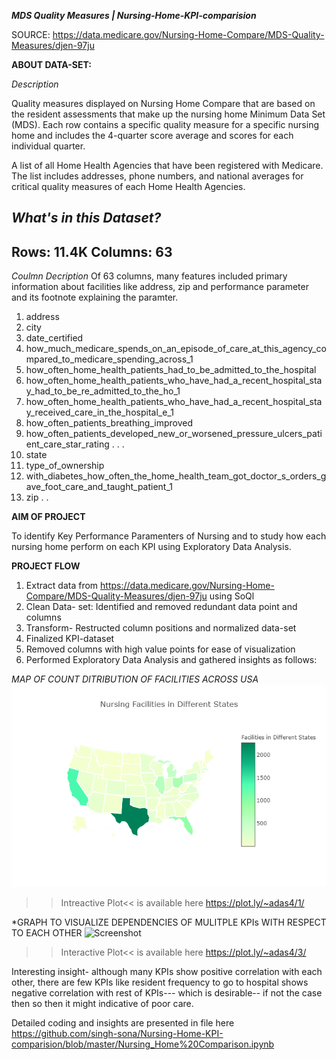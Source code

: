 ***MDS Quality Measures | Nursing-Home-KPI-comparision***

SOURCE: https://data.medicare.gov/Nursing-Home-Compare/MDS-Quality-Measures/djen-97ju

**ABOUT DATA-SET:**

*Description*

Quality measures displayed on Nursing Home Compare that are based on the resident assessments that make up the nursing home Minimum Data 
Set (MDS). Each row contains a specific quality measure for a specific nursing home and includes the 4-quarter score average and scores 
for each individual quarter.

A list of all Home Health Agencies that have been registered with Medicare. The list includes addresses, phone numbers, and
national averages for critical quality measures of each Home Health Agencies.

*What's in this Dataset?*
---
Rows: 11.4K
Columns: 63
---

*Coulmn Decription*
Of 63 columns, many features included primary information about facilities like address, zip and performance parameter and its footnote
explaining the paramter.

1.	address
2.	city
3.	date_certified
4.	how_much_medicare_spends_on_an_episode_of_care_at_this_agency_compared_to_medicare_spending_across_1
5.	how_often_home_health_patients_had_to_be_admitted_to_the_hospital
6.	how_often_home_health_patients_who_have_had_a_recent_hospital_stay_had_to_be_re_admitted_to_the_ho_1
7.	how_often_home_health_patients_who_have_had_a_recent_hospital_stay_received_care_in_the_hospital_e_1
8.	how_often_patients_breathing_improved
9.	how_often_patients_developed_new_or_worsened_pressure_ulcers_patient_care_star_rating
.
.
.
36.	state
37.	type_of_ownership
38.	with_diabetes_how_often_the_home_health_team_got_doctor_s_orders_gave_foot_care_and_taught_patient_1
39.	zip
.
.

**AIM OF PROJECT**

To identify Key Performance Paramenters of Nursing and to study how each nursing home perform on each KPI using Exploratory Data Analysis.

**PROJECT FLOW**

1. Extract data from https://data.medicare.gov/Nursing-Home-Compare/MDS-Quality-Measures/djen-97ju using SoQl
2. Clean Data- set: Identified and removed redundant data point and columns
3. Transform- Restructed column positions and normalized data-set
4. Finalized KPI-dataset
5. Removed columns with high value points for ease of visualization
6. Performed Exploratory Data Analysis and gathered insights as follows:

*MAP OF COUNT DITRIBUTION OF FACILITIES ACROSS USA*
![Screenshot](fac_count.png)
>>Intreactive Plot<< is available here https://plot.ly/~adas4/1/

*GRAPH TO VISUALIZE DEPENDENCIES OF MULITPLE KPIs WITH RESPECT TO EACH OTHER
![Screenshot](corr_matrix.png)
>>Interactive Plot<< is available here https://plot.ly/~adas4/3/

Interesting insight- although many KPIs show positive correlation with each other, there are few KPIs like resident frequency to go to hospital shows negative correlation with rest of KPIs--- which is desirable-- if not the case then so then it might indicative of poor care.


Detailed coding and insights are presented in file here https://github.com/singh-sona/Nursing-Home-KPI-comparision/blob/master/Nursing_Home%20Comparison.ipynb














